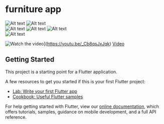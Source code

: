 # furniture app

  
![Alt text](https://github.com/ertcs/flutter_furniture/blob/master/images/screenshots/Screenshot%202019-12-07%20at%201.33.08%20PM.png)
![Alt text](https://github.com/ertcs/flutter_furniture/blob/master/images/screenshots/Screenshot%202019-12-07%20at%201.34.36%20PM.png)  
![Alt text](https://github.com/ertcs/flutter_furniture/blob/master/images/screenshots/Screenshot%202019-12-07%20at%201.33.16%20PM.png)
![Alt text](https://github.com/ertcs/flutter_furniture/blob/master/images/screenshots/Screenshot%202019-12-07%20at%201.33.43%20PM.png)
![Alt text](https://github.com/ertcs/flutter_furniture/blob/master/images/screenshots/Screenshot%202019-12-07%20at%201.33.53%20PM.png)  
![Alt text](https://github.com/ertcs/flutter_furniture/blob/master/images/screenshots/Screenshot%202019-12-07%20at%201.34.09%20PM.png)  

![Watch the video](http://i3.ytimg.com/vi/_Cb8qsJxJqk/maxresdefault.jpg)](https://youtu.be/_Cb8qsJxJqk)
[Video](https://www.youtube.com/watch?v=_Cb8qsJxJqk)

## Getting Started

This project is a starting point for a Flutter application.

A few resources to get you started if this is your first Flutter project:

- [Lab: Write your first Flutter app](https://flutter.dev/docs/get-started/codelab)
- [Cookbook: Useful Flutter samples](https://flutter.dev/docs/cookbook)

For help getting started with Flutter, view our
[online documentation](https://flutter.dev/docs), which offers tutorials,
samples, guidance on mobile development, and a full API reference.
